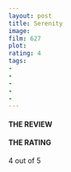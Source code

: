 ```yaml
---
layout: post
title: Serenity
image: 
film: 627
plot: 
rating: 4
tags:
- 
- 
- 
- 
- 
---
```


#### THE REVIEW


#### THE RATING
4 out of 5